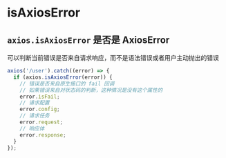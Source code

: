 # isAxiosError

## `axios.isAxiosError` 是否是 AxiosError

可以判断当前错误是否来自请求响应，而不是语法错误或者用户主动抛出的错误

```typescript
axios('/user').catch((error) => {
  if (axios.isAxiosError(error)) {
    // 错误是否来自原生接口的 fail 回调
    // 如果错误来自对状态码的判断，这种情况是没有这个属性的
    error.isFail;
    // 请求配置
    error.config;
    // 请求任务
    error.request;
    // 响应体
    error.response;
  }
});
```
